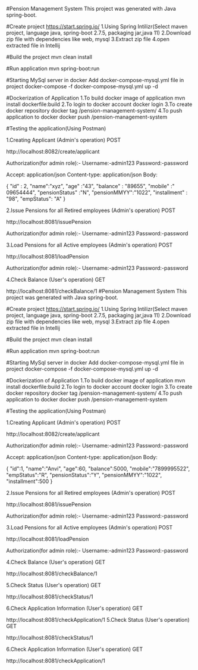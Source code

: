 #Pension Management System This project was generated with Java spring-boot.

#Create project https://start.spring.io/ 1.Using Spring Intilizr(Select maven project, language java, spring-boot 2.7.5, packaging jar,java 11) 2.Download zip file with dependencies like web, mysql 3.Extract zip file 4.open extracted file in Intellij

#Build the project mvn clean install

#Run application mvn spring-boot:run

#Starting MySql server in docker Add docker-compose-mysql.yml file in project docker-compose -f docker-compose-mysql.yml up -d

#Dockerization of Application 1.To build docker image of application mvn install dockerfile:build 2.To login to docker account docker login 3.To create docker repository docker tag /pension-management-system/ 4.To push application to docker docker push /pension-management-system

#Testing the application(Using Postman)

1.Creating Applicant (Admin's operation) POST

http://localhost:8082/create/applicant

Authorization(for admin role):- Username:-admin123 Password:-password

Accept: application/json Content-type: application/json Body:

{ "id" : 2, "name":"xyz", "age" :"43", "balance" : "89655", "mobile" :" 09654444", "pensionStatus" :"N", "pensionMMYY":"1022", "installment" : "98", "empStatus": "A" }

2.Issue Pensions for all Retired employees (Admin's operation) POST

http://localhost:8081/issuePension

Authorization(for admin role):- Username:-admin123 Password:-password

3.Load Pensions for all Active employees (Admin's operation) POST

http://localhost:8081/loadPension

Authorization(for admin role):- Username:-admin123 Password:-password

4.Check Balance (User's operation) GET

http://localhost:8081/checkBalance/1
#Pension Management System This project was generated with Java spring-boot.

#Create project https://start.spring.io/ 1.Using Spring Intilizr(Select maven project, language java, spring-boot 2.7.5, packaging jar,java 11) 2.Download zip file with dependencies like web, mysql 3.Extract zip file 4.open extracted file in Intellij

#Build the project mvn clean install

#Run application mvn spring-boot:run

#Starting MySql server in docker Add docker-compose-mysql.yml file in project docker-compose -f docker-compose-mysql.yml up -d

#Dockerization of Application 1.To build docker image of application mvn install dockerfile:build 2.To login to docker account docker login 3.To create docker repository docker tag /pension-management-system/ 4.To push application to docker docker push /pension-management-system

#Testing the application(Using Postman)

1.Creating Applicant (Admin's operation) POST

http://localhost:8082/create/applicant

Authorization(for admin role):- Username:-admin123 Password:-password

Accept: application/json Content-type: application/json Body:

{ "id":1, "name":"Anvi", "age":60, "balance":5000, "mobile":"7899995522", "empStatus":"R", "pensionStatus":"Y", "pensionMMYY":"1022", "installment":500 }

2.Issue Pensions for all Retired employees (Admin's operation) POST

http://localhost:8081/issuePension

Authorization(for admin role):- Username:-admin123 Password:-password

3.Load Pensions for all Active employees (Admin's operation) POST

http://localhost:8081/loadPension

Authorization(for admin role):- Username:-admin123 Password:-password

4.Check Balance (User's operation) GET

http://localhost:8081/checkBalance/1

5.Check Status (User's operation) GET

http://localhost:8081/checkStatus/1

6.Check Application Information (User's operation) GET

http://localhost:8081/checkApplication/1
5.Check Status (User's operation) GET

http://localhost:8081/checkStatus/1

6.Check Application Information (User's operation) GET

http://localhost:8081/checkApplication/1
